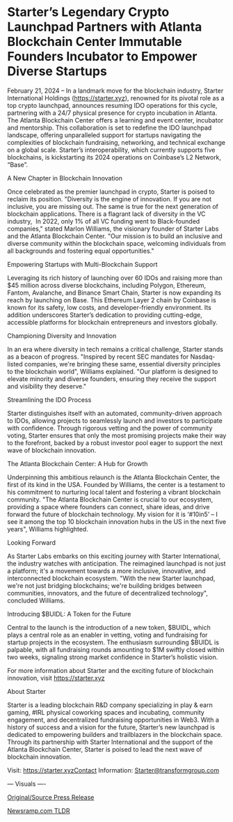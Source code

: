 # Starter’s Legendary Crypto Launchpad Partners with Atlanta Blockchain Center Immutable Founders Incubator to Empower Diverse Startups

February 21, 2024 – In a landmark move for the blockchain industry, Starter International Holdings (https://starter.xyz), renowned for its pivotal role as a top crypto launchpad, announces resuming IDO operations for this cycle, partnering with a 24/7 physical presence for crypto incubation in Atlanta. The Atlanta Blockchain Center offers a learning and event center, incubator and mentorship. This collaboration is set to redefine the IDO launchpad landscape, offering unparalleled support for startups navigating the complexities of blockchain fundraising, networking, and technical exchange on a global scale. Starter’s interoperability, which currently supports five blockchains, is kickstarting its 2024 operations on Coinbase’s L2 Network, “Base”.

A New Chapter in Blockchain Innovation

Once celebrated as the premier launchpad in crypto, Starter is poised to reclaim its position. "Diversity is the engine of innovation. If you are not inclusive, you are missing out. The same is true for the next generation of blockchain applications. There is a flagrant lack of diversity in the VC industry,  In 2022, only 1% of all VC funding went to Black-founded companies," stated Marlon Williams, the visionary founder of Starter Labs and the Atlanta Blockchain Center. "Our mission is to build an inclusive and diverse community within the blockchain space, welcoming individuals from all backgrounds and fostering equal opportunities."

Empowering Startups with Multi-Blockchain Support

Leveraging its rich history of launching over 60 IDOs and raising more than $45 million across diverse blockchains, including Polygon, Ethereum, Fantom, Avalanche, and Binance Smart Chain, Starter is now expanding its reach by launching on Base. This Ethereum Layer 2 chain by Coinbase is known for its safety, low costs, and developer-friendly environment. Its addition underscores Starter’s dedication to providing cutting-edge, accessible platforms for blockchain entrepreneurs and investors globally.

Championing Diversity and Innovation

In an era where diversity in tech remains a critical challenge, Starter stands as a beacon of progress. "Inspired by recent SEC mandates for Nasdaq-listed companies, we're bringing these same, essential diversity principles to the blockchain world", Williams explained. "Our platform is designed to elevate minority and diverse founders, ensuring they receive the support and visibility they deserve."

Streamlining the IDO Process

Starter distinguishes itself with an automated, community-driven approach to IDOs, allowing projects to seamlessly launch and investors to participate with confidence. Through rigorous vetting and the power of community voting, Starter ensures that only the most promising projects make their way to the forefront, backed by a robust investor pool eager to support the next wave of blockchain innovation.

The Atlanta Blockchain Center: A Hub for Growth

Underpinning this ambitious relaunch is the Atlanta Blockchain Center, the first of its kind in the USA. Founded by Williams, the center is a testament to his commitment to nurturing local talent and fostering a vibrant blockchain community. "The Atlanta Blockchain Center is crucial to our ecosystem, providing a space where founders can connect, share ideas, and drive forward the future of blockchain technology. My vision for it is ‘#10in5’ – I see it among the top 10 blockchain innovation hubs in the US in the next five years", Williams highlighted.

Looking Forward

As Starter Labs embarks on this exciting journey with Starter International, the industry watches with anticipation. The reimagined launchpad is not just a platform; it's a movement towards a more inclusive, innovative, and interconnected blockchain ecosystem. "With the new Starter launchpad, we're not just bridging blockchains; we're building bridges between communities, innovators, and the future of decentralized technology", concluded Williams.

Introducing $BUIDL: A Token for the Future

Central to the launch is the introduction of a new token, $BUIDL, which plays a central role as an enabler in vetting, voting and fundraising for startup projects in the ecosystem. The enthusiasm surrounding $BUIDL is palpable, with all fundraising rounds amounting to $1M swiftly closed within two weeks, signaling strong market confidence in Starter’s holistic vision.

For more information about Starter and the exciting future of blockchain innovation, visit https://starter.xyz

About Starter

Starter is a leading blockchain R&D company specializing in play & earn gaming, #IRL physical coworking spaces and incubating, community engagement, and decentralized fundraising opportunities in Web3. With a history of success and a vision for the future, Starter’s new launchpad is dedicated to empowering builders and trailblazers in the blockchain space. Through its partnership with Starter International and the support of the Atlanta Blockchain Center, Starter is poised to lead the next wave of blockchain innovation.

Visit: https://starter.xyzContact Information: Starter@transformgroup.com

— Visuals —- 

[Original/Source Press Release](https://blockchainwire.io/press-release/starters-legendary-crypto-launchpad-partners-with-atlanta-blockchain-center-immutable-founders-incubator-to-empower-diverse-startups) 

[Newsramp.com TLDR](https://newsramp.com/None) 